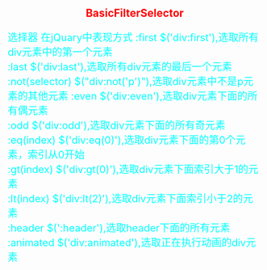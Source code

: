 <style>
h2{
text-align:center;
color:red;
}
p{
color:aqua;
font-size:20px;
}

</style>
<h2>BasicFilterSelector</h2>
<p>
选择器                       在jQuary中表现方式
:first                       $('div:first'),选取所有div元素中的第一个元素<br>
:last                        $('div:last'),选取所有div元素的最后一个元素<br>
:not(selector)               $("div:not('p')"),选取div元素中不是p元素的其他元素
:even                        $('div:even'),选取div元素下面的所有偶元素<br>
:odd                         $('div:odd'),选取div元素下面的所有奇元素<br>
:eq(index)                   $('div:eq(0)'),选取div元素下面的第0个元素，索引从0开始<br>
:gt(index)                   $('div:gt(0)'),选取div元素下面索引大于1的元素<br>
:lt(index)                   $('div:lt(2)'),选取div元素下面索引小于2的元素<br>
:header                      $(':header'),选取header下面的所有元素<br>
:animated                    $('div:animated'),选取正在执行动画的div元素<br>






</p>